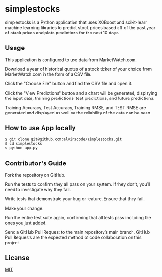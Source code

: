 # simplestocks

simplestocks is a Python application that uses XGBoost and scikit-learn machine learning libraries to predict stock prices based off of the past year of stock prices and plots predictions for the next 10 days.

## Usage

This application is configured to use data from MarketWatch.com.

Download a year of historical quotes of a stock ticker of your choice from MarketWatch.com in the form of a CSV file.

Click the "Choose File" button and find the CSV file and open it.

Click the "View Predictions" button and a chart will be generated, displaying the input data, training predictions, test predictions, and future predictions.

Training Accuracy, Test Accuracy, Training RMSE, and TEST RMSE are generated and displayed as well so the reliability of the data can be seen.

## How to use App locally

```bash
$ git clone git@github.com:alvinscode/simplestocks.git
$ cd simplestocks
$ python app.py
```

## Contributor's Guide

Fork the repository on GitHub.

Run the tests to confirm they all pass on your system. If they don’t, you’ll need to investigate why they fail.

Write tests that demonstrate your bug or feature. Ensure that they fail.

Make your change.

Run the entire test suite again, confirming that all tests pass including the ones you just added.

Send a GitHub Pull Request to the main repository’s main branch. GitHub Pull Requests are the expected method of code collaboration on this project.

## License

[MIT](https://choosealicense.com/licenses/mit/)